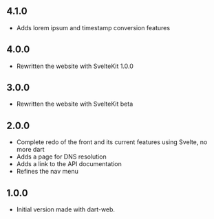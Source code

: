 ## 4.1.0

- Adds lorem ipsum and timestamp conversion features

## 4.0.0

- Rewritten the website with SvelteKit 1.0.0

## 3.0.0 

- Rewritten the website with SvelteKit beta

## 2.0.0

- Complete redo of the front and its current features using Svelte, no more dart
- Adds a page for DNS resolution
- Adds a link to the API documentation
- Refines the nav menu

## 1.0.0

- Initial version made with dart-web.
